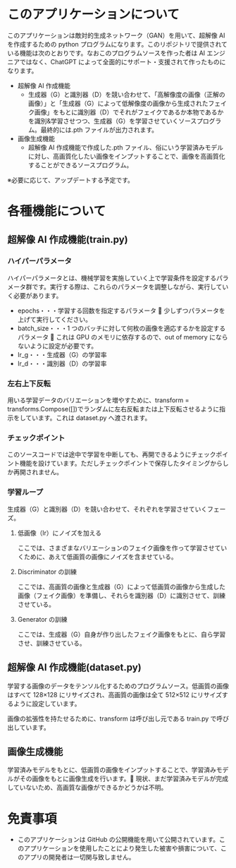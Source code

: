 # このアプリケーションについて

このアプリケーションは敵対的生成ネットワーク（GAN）を用いて、超解像 AI を作成するための python プログラムになります。このリポジトリで提供されている機能は次のとおりです。なおこのプログラムソースを作った者は AI エンジニアではなく、ChatGPT によって全面的にサポート・支援されて作ったものになります。

- 超解像 AI 作成機能
  - 生成器（G）と識別器（D）を競い合わせて、「高解像度の画像（正解の画像）」と「生成器（G）によって低解像度の画像から生成されたフェイク画像」をもとに識別器（D）でそれがフェイクであるか本物であるかを識別&学習させつつ、生成器（G）を学習させていくソースプログラム。最終的には.pth ファイルが出力されます。
- 画像生成機能
  - 超解像 AI 作成機能で作成した.pth ファイル、俗にいう学習済みモデルに対し、高画質化したい画像をインプットすることで、画像を高画質化することができるソースプログラム。

※必要に応じて、アップデートする予定です。

# 各種機能について

## 超解像 AI 作成機能(train.py)

### ハイパーパラメータ

ハイパーパラメータとは、機械学習を実施していく上で学習条件を設定するパラメータ群です。実行する際は、これらのパラメータを調整しながら、実行していく必要があります。

- epochs・・・学習する回数を指定するパラメータ 🚨 少しずつパラメータを上げて実行してください。
- batch_size・・・1 つのバッチに対して何枚の画像を適応するかを設定するパラメータ 🚨 これは GPU のメモリに依存するので、out of memory にならないように設定が必要です。
- lr_g・・・生成器（G）の学習率
- lr_d・・・識別器（D）の学習率

### 左右上下反転

用いる学習データのバリエーションを増やすために、transform = transforms.Compose([])でランダムに左右反転または上下反転させるように指示をしています。これは dataset.py へ渡されます。

### チェックポイント

このソースコードでは途中で学習を中断しても、再開できるようにチェックポイント機能を設けています。ただしチェックポイントで保存したタイミングからしか再開されません。

### 学習ループ

生成器（G）と識別器（D）を競い合わせて、それぞれを学習させていくフェーズ。

1. 低画像（lr）にノイズを加える

   ここでは、さまざまなバリエーションのフェイク画像を作って学習させていくために、あえて低画質の画像にノイズを含ませている。

2. Discriminator の訓練

   ここでは、高画質の画像と生成器（G）によって低画質の画像から生成した画像（フェイク画像）を準備し、それらを識別器（D）に識別させて、訓練させている。

3. Generator の訓練

   ここでは、生成器（G）自身が作り出したフェイク画像をもとに、自ら学習させ、訓練させている。

## 超解像 AI 作成機能(dataset.py)

学習する画像のデータをテンソル化するためのプログラムソース。低画質の画像はすべて 128×128 にリサイズされ、高画質の画像は全て 512×512 にリサイズするように設定しています。

画像の拡張性を持たせるために、transform は呼び出し元である train.py で呼び出しています。

## 画像生成機能

学習済みモデルをもとに、低画質の画像をインプットすることで、学習済みモデルがその画像をもとに画像生成を行います。🚨 現状、まだ学習済みモデルが完成していないため、高画質な画像ができるかどうかは不明。

# 免責事項

- このアプリケーションは GitHub の公開機能を用いて公開されています。このアプリケーションを使用したことにより発生した被害や損害について、このアプリの開発者は一切関与致しません。
